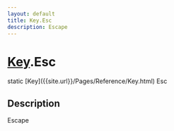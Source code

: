 ```yaml
---
layout: default
title: Key.Esc
description: Escape
---
```

# [Key]({{site.url}}/Pages/Reference/Key.html).Esc

<div class='signature' markdown='1'>
static [Key]({{site.url}}/Pages/Reference/Key.html) Esc
</div>

## Description
Escape

